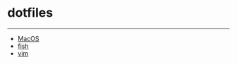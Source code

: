 # dotfiles

---

- [MacOS](https://github.com/yoshi1125hisa/dotfiles/blob/master/.macos)
- [fish](https://github.com/yoshi1125hisa/dotfiles/blob/master/fish.sh)
- [vim](https://github.com/yoshi1125hisa/dotfiles/blob/master/.vimrc)
